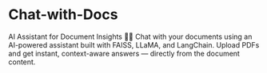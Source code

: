 # Chat-with-Docs
AI Assistant for Document Insights 🧠📄 Chat with your documents using an AI-powered assistant built with FAISS, LLaMA, and LangChain. Upload PDFs and get instant, context-aware answers — directly from the document content.
